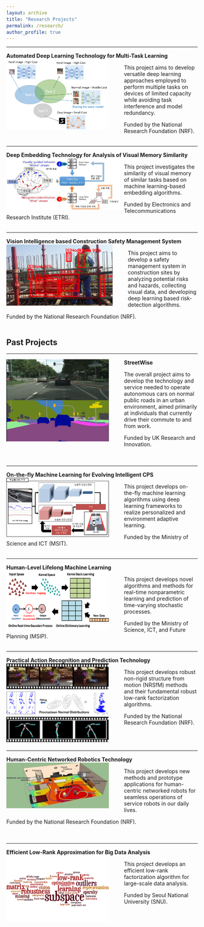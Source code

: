 ```yaml
---
layout: archive
title: "Research Projects"
permalink: /research/
author_profile: true
---
```


-----
**Automated Deep Learning Technology for Multi-Task Learning** 
<img src='/images/ADM.png' width="270" align="left" style="margin-right:40px">      
   
   This project aims to develop versatile deep learning approaches 
   employed to perform multiple tasks on devices of limited capacity 
   while avoiding task interference and model redundancy.
   
   Funded by the National Research Foundation (NRF).<br/><br/>

-----
**Deep Embedding Technology for Analysis of Visual Memory Similarity** 
<img src='/images/etri.PNG' width="300" align="left" style="margin-right:10px">    

   This project investigates the similarity of visual memory of similar tasks 
   based on machine learning-based embedding algorithms.     
   
   Funded by Electronics and Telecommunications Research Institute (ETRI).<br/><br/>

-----
**Vision Intelligence based Construction Safety Management System** 
<img src='/images/brl.PNG' width="280" align="left" style="margin-right:40px">      
   
   This project aims to develop a safety management system 
   in construction sites by analyzing potential risks and hazards, collecting visual data, 
   and developing deep learning based risk-detection algorithms.
   
   Funded by the National Research Foundation (NRF).<br/><br/>

   
## Past Projects
   
-----
**StreetWise**
<img src='/images/streetwise3.png' width="270" align="left" style="margin-right:40px">    
   
   The overall project aims to develop the technology and service needed to operate
   autonomous cars on normal public roads in an urban environment, aimed primarily
   at individuals that currently drive their commute to and from work.
   
   Funded by UK Research and Innovation.<br/><br/><br/>
  
-----
**On-the-fly Machine Learning for Evolving Intelligent CPS**
<img src='/images/otfml.png' width="270" align="left" style="margin-right:40px">       
   
   This project develops on-the-fly machine learning algorithms using deep learning
   frameworks to realize personalized and environment adaptive learning.
   
   Funded by the Ministry of Science and ICT (MSIT).<br/><br/> 
  
-----  
**Human-Level Lifelong Machine Learning** 
<img src='/images/ml2.png' width="270" align="left" style="margin-right:40px">      
   
   This project develops novel algorithms and methods for real-time nonparametric
   learning and prediction of time-varying stochastic processes.
   
   Funded by the Ministry of Science, ICT, and Future Planning (MSIP).<br/><br/>
   
-----   
**Practical Action Recognition and Prediction Technology** 
<img src='/images/nrsfm.png' width="270" align="left" style="margin-right:40px">        
   
   This project develops robust non-rigid structure from motion (NRSfM) methods and
   their fundamental robust low-rank factorization algorithms.
   
   Funded by the National Research Foundation (NRF).<br/><br/><br/><br/>
   
-----   
**Human-Centric Networked Robotics Technology** 
<img src='/images/human_centric.jpeg' width="270" height="120" align="left" style="margin-right:40px">     
   
   This project develops new methods and prototype applications for human-centric
   networked robots for seamless operations of service robots in our daily lives.
   
   Funded by the National Research Foundation (NRF).<br/><br/><br/>
    
-----   
**Efficient Low-Rank Approximation for Big Data Analysis** 
<img src='/images/bigdata.png' width="270" align="left" style="margin-right:40px">        
   
   This project develops an efficient low-rank factorization algorithm for large-scale
   data analysis.
   
   Funded by Seoul National University (SNU).
  


